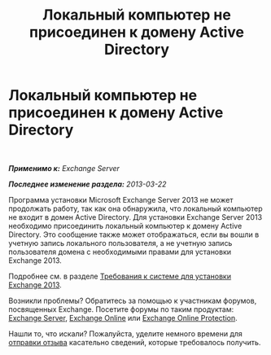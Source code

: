 ﻿---
title: 'Локальный компьютер не присоединен к домену Active Directory'
TOCTitle: Локальный компьютер не присоединен к домену Active Directory
ms:assetid: feb08845-6d44-4760-9932-6eca22f35eec
ms:mtpsurl: https://technet.microsoft.com/ru-ru/library/ms.exch.setupreadiness.computernotpartofdomain(v=EXCHG.150)
ms:contentKeyID: 50489578
ms.date: 04/30/2018
mtps_version: v=EXCHG.150
ms.translationtype: HT
---

# Локальный компьютер не присоединен к домену Active Directory

 

_**Применимо к:** Exchange Server_

_**Последнее изменение раздела:** 2013-03-22_

Программа установки Microsoft Exchange Server 2013 не может продолжать работу, так как она обнаружила, что локальный компьютер не входит в домен Active Directory. Для установки Exchange Server 2013 необходимо присоединить локальный компьютер к домену Active Directory. Это сообщение также может отображаться, если вы вошли в учетную запись локального пользователя, а не учетную запись пользователя домена с необходимыми правами для установки Exchange 2013.

Подробнее см. в разделе [Требования к системе для установки Exchange 2013](exchange-2013-system-requirements-exchange-2013-help.md).

Возникли проблемы? Обратитесь за помощью к участникам форумов, посвященных Exchange. Посетите форумы по таким продуктам: [Exchange Server](https://go.microsoft.com/fwlink/p/?linkid=60612), [Exchange Online](https://go.microsoft.com/fwlink/p/?linkid=267542) или [Exchange Online Protection](https://go.microsoft.com/fwlink/p/?linkid=285351).

Нашли то, что искали? Пожалуйста, уделите немного времени для [отправки отзыва](mailto:exsetuphelpfeedback@microsoft.com?subject=exchange%202013%20setup%20help%20feedbac) касательно сведений, которые требовалось получить.

